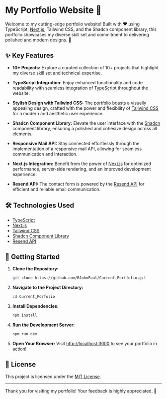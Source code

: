 # My Portfolio Website 🌟

Welcome to my cutting-edge portfolio website! Built with ❤️ using TypeScript, [Next.js](https://nextjs.org/), Tailwind CSS, and the Shadcn component library, this portfolio showcases my diverse skill set and commitment to delivering polished and modern designs. 🚀

## ✨ Key Features

- **10+ Projects:** Explore a curated collection of 10+ projects that highlight my diverse skill set and technical expertise.

- **TypeScript Integration:** Enjoy enhanced functionality and code readability with seamless integration of [TypeScript](https://www.typescriptlang.org/) throughout the website.

- **Stylish Design with Tailwind CSS:** The portfolio boasts a visually appealing design, crafted with the power and flexibility of [Tailwind CSS](https://tailwindcss.com/) for a modern and aesthetic user experience.

- **Shadcn Component Library:** Elevate the user interface with the [Shadcn](https://ui.shadcn.com/) component library, ensuring a polished and cohesive design across all elements.

- **Responsive Mail API:** Stay connected effortlessly through the implementation of a responsive mail API, allowing for seamless communication and interaction.

- **Next.js Integration:** Benefit from the power of [Next.js](https://nextjs.org/) for optimized performance, server-side rendering, and an improved development experience.

- **Resend API:** The contact form is powered by the [Resend API](https://resend.com/) for efficient and reliable email communication.

## 🛠️ Technologies Used

- [TypeScript](https://www.typescriptlang.org/)
- [Next.js](https://nextjs.org/)
- [Tailwind CSS](https://tailwindcss.com/)
- [Shadcn Component Library](https://ui.shadcn.com/)
- [Resend API](https://resend.com/)

## 🚀 Getting Started

1. **Clone the Repository:**
   ```bash
   git clone https://github.com/RJohnPaul/Current_Portfolio.git
   ```

2. **Navigate to the Project Directory:**
   ```bash
   cd Current_Porfolio
   ```

3. **Install Dependencies:**
   ```bash
   npm install
   ```

4. **Run the Development Server:**
   ```bash
   npm run dev
   ```

5. **Open Your Browser:**
   Visit [http://localhost:3000](http://localhost:3000) to see your portfolio in action!

## 📝 License

This project is licensed under the [MIT License](LICENSE).

---

Thank you for visiting my portfolio! Your feedback is highly appreciated. 🙌
